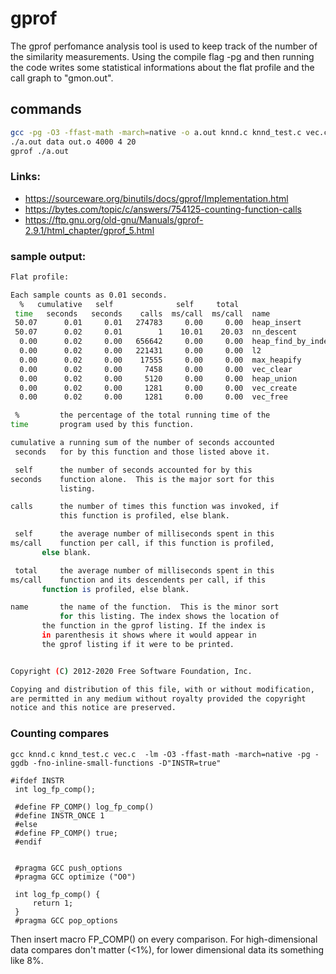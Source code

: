 # gprof
The gprof perfomance analysis tool is used to keep track of the number of the similarity measurements. Using the compile flag -pg and then running the code writes some statistical informations about the flat profile and the call graph to "gmon.out".

## commands
```bash
gcc -pg -O3 -ffast-math -march=native -o a.out knnd.c knnd_test.c vec.c -lm
./a.out data out.o 4000 4 20
gprof ./a.out
```

### Links:
* https://sourceware.org/binutils/docs/gprof/Implementation.html
* https://bytes.com/topic/c/answers/754125-counting-function-calls
* https://ftp.gnu.org/old-gnu/Manuals/gprof-2.9.1/html_chapter/gprof_5.html


### sample output:
```bash
Flat profile:

Each sample counts as 0.01 seconds.
  %   cumulative   self              self     total           
 time   seconds   seconds    calls  ms/call  ms/call  name    
 50.07      0.01     0.01   274783     0.00     0.00  heap_insert
 50.07      0.02     0.01        1    10.01    20.03  nn_descent
  0.00      0.02     0.00   656642     0.00     0.00  heap_find_by_index
  0.00      0.02     0.00   221431     0.00     0.00  l2
  0.00      0.02     0.00    17555     0.00     0.00  max_heapify
  0.00      0.02     0.00     7458     0.00     0.00  vec_clear
  0.00      0.02     0.00     5120     0.00     0.00  heap_union
  0.00      0.02     0.00     1281     0.00     0.00  vec_create
  0.00      0.02     0.00     1281     0.00     0.00  vec_free

 %         the percentage of the total running time of the
time       program used by this function.

cumulative a running sum of the number of seconds accounted
 seconds   for by this function and those listed above it.

 self      the number of seconds accounted for by this
seconds    function alone.  This is the major sort for this
           listing.

calls      the number of times this function was invoked, if
           this function is profiled, else blank.

 self      the average number of milliseconds spent in this
ms/call    function per call, if this function is profiled,
	   else blank.

 total     the average number of milliseconds spent in this
ms/call    function and its descendents per call, if this
	   function is profiled, else blank.

name       the name of the function.  This is the minor sort
           for this listing. The index shows the location of
	   the function in the gprof listing. If the index is
	   in parenthesis it shows where it would appear in
	   the gprof listing if it were to be printed.


Copyright (C) 2012-2020 Free Software Foundation, Inc.

Copying and distribution of this file, with or without modification,
are permitted in any medium without royalty provided the copyright
notice and this notice are preserved.
```

### Counting compares
`gcc knnd.c knnd_test.c vec.c  -lm -O3 -ffast-math -march=native -pg -ggdb -fno-inline-small-functions -D"INSTR=true"`

```
#ifdef INSTR
 int log_fp_comp();
 
 #define FP_COMP() log_fp_comp()
 #define INSTR_ONCE 1
 #else
 #define FP_COMP() true;
 #endif
 
 
 #pragma GCC push_options
 #pragma GCC optimize ("O0")
 
 int log_fp_comp() {
     return 1;
 }
 #pragma GCC pop_options
```

 
 Then insert macro FP_COMP() on every comparison. For high-dimensional data compares don't matter (<1%), for lower dimensional data its something like 8%.